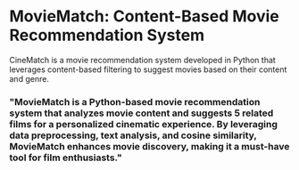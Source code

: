 # MovieMatch: Content-Based Movie Recommendation System
CineMatch is a movie recommendation system developed in Python that leverages content-based filtering to suggest movies based on their content and genre.
### "MovieMatch is a Python-based movie recommendation system that analyzes movie content and suggests 5 related films for a personalized cinematic experience. By leveraging data preprocessing, text analysis, and cosine similarity, MovieMatch enhances movie discovery, making it a must-have tool for film enthusiasts."
